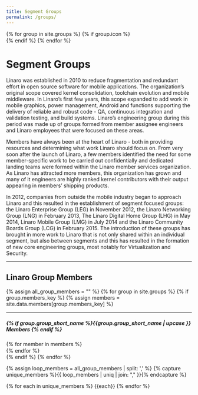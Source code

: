 ```yaml
---
title: Segment Groups
permalink: /groups/
---
```

<div class="col-xs-12 group_icon_col">
{% for group in site.groups %}
  {% if group.icon %}
<div class="col-xs-6 col-sm-2">
<a href="{{group.permalink}}">
  <picture>
    <source srcset="{% if group.icon_hd %}{% asset_path '{{ group.icon_hd }}' %}{% endif %}" media="(max-width: 991px)" />
    <source srcset="{% if group.icon %}{% asset_path '{{group.icon}}' %}{% endif %}" media="(min-width: 992px)" />
    <img src="data:image/gif;base64,R0lGODlhAQABAAAAACH5BAEKAAEALAAAAAABAAEAAAICTAEAOw==" data-src="{% asset_path '{{group.icon}}'%}" class="lazyload img-responsive group_icon"/>
  </picture>
</a>
</div>
  {% endif %}
{% endfor %}
</div>


# Segment Groups

Linaro was established in 2010 to reduce fragmentation and redundant effort in open source software for mobile applications. The organization’s original scope covered kernel consolidation, toolchain evolution and mobile middleware. In Linaro’s first few years, this scope expanded to add work in mobile graphics, power management, Android and functions supporting the delivery of reliable and robust code - QA, continuous integration and validation testing, and build systems. Linaro’s engineering group during this period was made up of groups formed from member assignee engineers and Linaro employees that were focused on these areas.

Members have always been at the heart of Linaro - both in providing resources and determining what work Linaro should focus on. From very soon after the launch of Linaro, a few members identified the need for some member-specific work to be carried out confidentially and dedicated landing teams were formed within the Linaro member services organization. As Linaro has attracted more members, this organization has grown and many of it engineers are highly ranked kernel contributors with their output appearing in members’ shipping products.

In 2012, companies from outside the mobile industry began to approach Linaro and this resulted in the establishment of segment focused groups: the Linaro Enterprise Group (LEG) in November 2012, the Linaro Networking Group (LNG) in February 2013, The Linaro Digital Home Group (LHG) in May 2014, Linaro Mobile Group (LMG) in July 2014 and the Linaro Community Boards Group (LCG) in February 2015. The introduction of these groups has brought in more work to Linaro that is not only shared within an individual segment, but also between segments and this has resulted in the formation of new core engineering groups, most notably for Virtualization and Security.


***
<h2> Linaro Group Members</h2>

{% assign all_group_members = "" %}
{% for group in site.groups %}
{% if group.members_key %}
{% assign members = site.data.members[group.members_key] %}
<hr />
<div class="col-xs-12 group_member_images">
<h5>{% if group.group_short_name %}{{group.group_short_name | upcase }} Members {% endif %}</h5>
{% for member in members %}
<div class="col-md-2 col-sm-3 col-xs-4">
<a href="{{member.url}}" title="{{member.name}}">
<img data-src="{% asset_path '{{member.image}}'%}" alt="{{member.name}}" src="data:image/gif;base64,R0lGODlhAQABAAAAACH5BAEKAAEALAAAAAABAAEAAAICTAEAOw=="
class="img-responsive group_members_img center-block lazyload">
</a>
</div>
{% endfor %}
</div>
{% endif %}
{% endfor %}

{% assign loop_members = all_group_members | split: ',' %}
{% capture unique_members %}{{ loop_members | uniq | join: "," }}{% endcapture %}

{% for each in unique_members %}
  {{each}}
{% endfor %}
